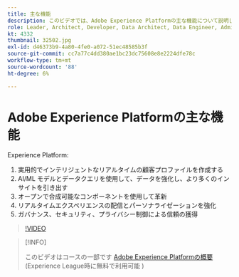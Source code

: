 ```yaml
---
title: 主な機能
description: このビデオでは、Adobe Experience Platformの主な機能について説明します。
role: Leader, Architect, Developer, Data Architect, Data Engineer, Admin, User
kt: 4332
thumbnail: 32502.jpg
exl-id: d46373b9-4a80-4fe0-a072-51ec48585b3f
source-git-commit: cc7a77c4dd380ae1bc23dc75608e8e2224dfe78c
workflow-type: tm+mt
source-wordcount: '88'
ht-degree: 6%

---
```


# Adobe Experience Platformの主な機能

Experience Platform:

1. 実用的でインテリジェントなリアルタイムの顧客プロファイルを作成する
1. AI/ML モデルとデータクエリを使用して、データを強化し、より多くのインサイトを引き出す
1. オープンで合成可能なコンポーネントを使用して革新
1. リアルタイムエクスペリエンスの配信とパーソナライゼーションを強化
1. ガバナンス、セキュリティ、プライバシー制御による信頼の獲得

>[!VIDEO](https://video.tv.adobe.com/v/32502?quality=12&learn=on)

>[!INFO]
>
> このビデオはコースの一部です [Adobe Experience Platformの概要](https://experienceleague.adobe.com/?recommended=ExperiencePlatform-U-1-2020.1)(Experience League時に無料で利用可能 )

